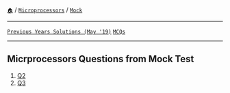 [`🏠`](/) / [`Microprocessors`](/s/mp/) / [`Mock`](/s/mp/mock/)

<hr />

[`Previous Years Solutions (May '19)`](/s/mp/previous-years/may-19/) [`MCQs`](/s/mp/mcqs/)

<hr />

## Micrprocessors Questions from Mock Test

1. [Q2](/s/mp/mock/q2)
2. [Q3](/s/mp/mock/q2)
